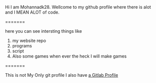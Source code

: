 Hi I am Mohannadk28. Wellcome to my github profile where there is alot and I MEAN ALOT of code.

=======

here you can see intersting things like
1. my website repo
2. programs
3. script
4. Also some games when ever the heck I will make games

=======

This is not My Only git profile I also have [a Gitlab Profile](https://gitlab.com/Mohannadk28 "Follow me on Gitlab")
<!---
Mohannadk28/Mohannadk28 is a ✨ special ✨ repository because its `README.md` (this file) appears on your GitHub profile.
You can click the Preview link to take a look at your changes.
--->
